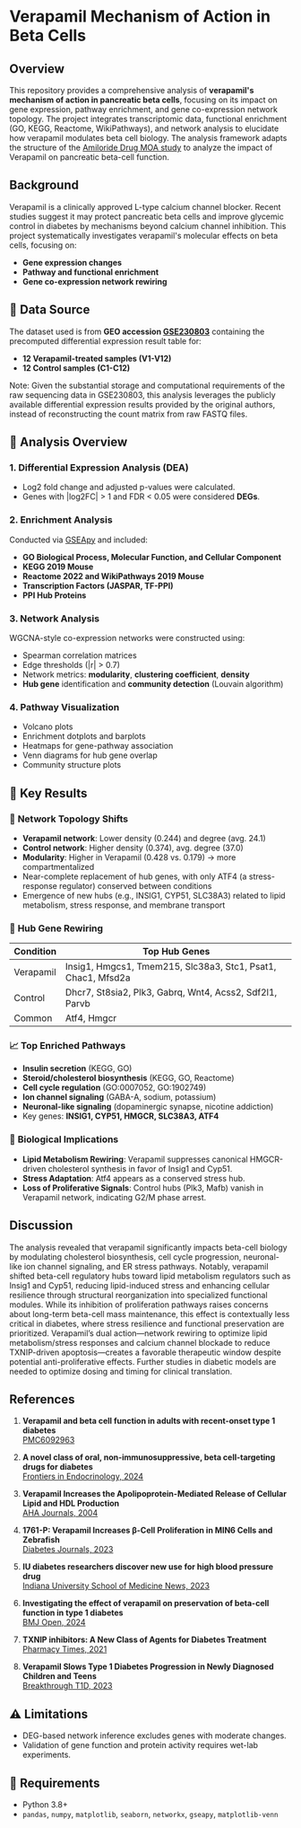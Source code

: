 # Verapamil Mechanism of Action in Beta Cells

## Overview

This repository provides a comprehensive analysis of **verapamil's mechanism of action in pancreatic beta cells**, focusing on its impact on gene expression, pathway enrichment, and gene co-expression network topology. The project integrates transcriptomic data, functional enrichment (GO, KEGG, Reactome, WikiPathways), and network analysis to elucidate how verapamil modulates beta cell biology. The analysis framework adapts the structure of the [Amiloride Drug MOA study](https://github.com/evanpeikon/Amilioride_Drug_MOA) to analyze the impact of Verapamil on pancreatic beta-cell function.

## Background

Verapamil is a clinically approved L-type calcium channel blocker. Recent studies suggest it may protect pancreatic beta cells and improve glycemic control in diabetes by mechanisms beyond calcium channel inhibition. This project systematically investigates verapamil's molecular effects on beta cells, focusing on:

- **Gene expression changes**
- **Pathway and functional enrichment**
- **Gene co-expression network rewiring**

## 📂 Data Source
The dataset used is from **GEO accession [GSE230803](https://www.ncbi.nlm.nih.gov/geo/query/acc.cgi?acc=GSE230803)** containing the precomputed differential expression result table for:
- **12 Verapamil-treated samples (V1-V12)**
- **12 Control samples (C1-C12)**

Note: Given the substantial storage and computational requirements of the raw sequencing data in GSE230803, this analysis leverages the publicly available differential expression results provided by the original authors, instead of reconstructing the count matrix from raw FASTQ files.

## 🧪 Analysis Overview

### 1. **Differential Expression Analysis (DEA)**
- Log2 fold change and adjusted p-values were calculated.
- Genes with |log2FC| > 1 and FDR < 0.05 were considered **DEGs**.

### 2. **Enrichment Analysis**
Conducted via [GSEApy](https://github.com/zqfang/GSEApy) and included:
- **GO Biological Process, Molecular Function, and Cellular Component**
- **KEGG 2019 Mouse**
- **Reactome 2022 and WikiPathways 2019 Mouse**
- **Transcription Factors (JASPAR, TF-PPI)**
- **PPI Hub Proteins**

### 3. **Network Analysis**
WGCNA-style co-expression networks were constructed using:
- Spearman correlation matrices
- Edge thresholds (|r| > 0.7)
- Network metrics: **modularity**, **clustering coefficient**, **density**
- **Hub gene** identification and **community detection** (Louvain algorithm)

### 4. **Pathway Visualization**
- Volcano plots
- Enrichment dotplots and barplots
- Heatmaps for gene-pathway association
- Venn diagrams for hub gene overlap
- Community structure plots

## 🧬 Key Results

### 🧠 **Network Topology Shifts**
- **Verapamil network**: Lower density (0.244) and degree (avg. 24.1)
- **Control network**: Higher density (0.374), avg. degree (37.0)
- **Modularity**: Higher in Verapamil (0.428 vs. 0.179) → more compartmentalized
- Near-complete replacement of hub genes, with only ATF4 (a stress-response regulator) conserved between conditions
- Emergence of new hubs (e.g., INSIG1, CYP51, SLC38A3) related to lipid metabolism, stress response, and membrane transport

### 🔗 **Hub Gene Rewiring**
| Condition        | Top Hub Genes                             |
|------------------|-------------------------------------------|
| Verapamil        | Insig1, Hmgcs1, Tmem215, Slc38a3, Stc1, Psat1, Chac1, Mfsd2a|
| Control          | Dhcr7, St8sia2, Plk3, Gabrq, Wnt4, Acss2, Sdf2l1, Parvb|
| Common           | Atf4, Hmgcr                                    |

### 📈 **Top Enriched Pathways**
- **Insulin secretion** (KEGG, GO)
- **Steroid/cholesterol biosynthesis** (KEGG, GO, Reactome)
- **Cell cycle regulation** (GO:0007052, GO:1902749)
- **Ion channel signaling** (GABA-A, sodium, potassium)
- **Neuronal-like signaling** (dopaminergic synapse, nicotine addiction)
 - Key genes: **INSIG1, CYP51, HMGCR, SLC38A3, ATF4**

### 🧬 **Biological Implications**
- **Lipid Metabolism Rewiring**: Verapamil suppresses canonical HMGCR-driven cholesterol synthesis in favor of Insig1 and Cyp51.
- **Stress Adaptation**: Atf4 appears as a conserved stress hub.
- **Loss of Proliferative Signals**: Control hubs (Plk3, Mafb) vanish in Verapamil network, indicating G2/M phase arrest.

## Discussion
The analysis revealed that verapamil significantly impacts beta-cell biology by modulating cholesterol biosynthesis, cell cycle progression, neuronal-like ion channel signaling, and ER stress pathways. Notably, verapamil shifted beta-cell regulatory hubs toward lipid metabolism regulators such as Insig1 and Cyp51, reducing lipid-induced stress and enhancing cellular resilience through structural reorganization into specialized functional modules. While its inhibition of proliferation pathways raises concerns about long-term beta-cell mass maintenance, this effect is contextually less critical in diabetes, where stress resilience and functional preservation are prioritized. Verapamil’s dual action—network rewiring to optimize lipid metabolism/stress responses and calcium channel blockade to reduce TXNIP-driven apoptosis—creates a favorable therapeutic window despite potential anti-proliferative effects. Further studies in diabetic models are needed to optimize dosing and timing for clinical translation.

## References
1. **Verapamil and beta cell function in adults with recent-onset type 1 diabetes**  
   [PMC6092963](https://pmc.ncbi.nlm.nih.gov/articles/PMC6092963/)

2. **A novel class of oral, non-immunosuppressive, beta cell-targeting drugs for diabetes**  
   [Frontiers in Endocrinology, 2024](https://www.frontiersin.org/journals/endocrinology/articles/10.3389/fendo.2024.1476444/full)

3. **Verapamil Increases the Apolipoprotein-Mediated Release of Cellular Lipid and HDL Production**  
   [AHA Journals, 2004](https://www.ahajournals.org/doi/10.1161/01.atv.0000117178.94087.ba)

4. **1761-P: Verapamil Increases β-Cell Proliferation in MIN6 Cells and Zebrafish**  
   [Diabetes Journals, 2023](https://diabetesjournals.org/diabetes/article/72/Supplement_1/1761-P/151003/1761-P-Verapamil-Increases-Cells-Proliferation-in)

5. **IU diabetes researchers discover new use for high blood pressure drug**  
   [Indiana University School of Medicine News, 2023](https://medicine.iu.edu/news/2023/03/clver-diabetes-clinical-trial)

6. **Investigating the effect of verapamil on preservation of beta-cell function in type 1 diabetes**  
   [BMJ Open, 2024](https://bmjopen.bmj.com/content/14/11/e091597)

7. **TXNIP inhibitors: A New Class of Agents for Diabetes Treatment**  
   [Pharmacy Times, 2021](https://www.pharmacytimes.com/view/txnip-inhibitors-a-new-class-of-agents-for-diabetes-treatment)

8. **Verapamil Slows Type 1 Diabetes Progression in Newly Diagnosed Children and Teens**  
   [Breakthrough T1D, 2023](https://www.breakthrought1d.org/news-and-updates/verapamil-slows-type-1-diabetes-progression-newly-diagnosed-children-and-teens/)

## ⚠️ Limitations
- DEG-based network inference excludes genes with moderate changes.
- Validation of gene function and protein activity requires wet-lab experiments.

## 🔧 Requirements
- Python 3.8+
- `pandas`, `numpy`, `matplotlib`, `seaborn`, `networkx`, `gseapy`, `matplotlib-venn`






